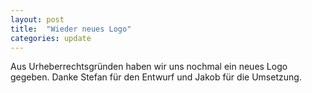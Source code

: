 ```yaml
---
layout: post
title:  "Wieder neues Logo"
categories: update
---
```

Aus Urheberrechtsgründen haben wir uns nochmal ein neues Logo gegeben. Danke Stefan für den Entwurf und Jakob für die Umsetzung.
